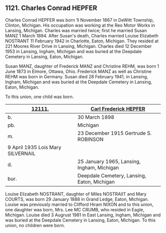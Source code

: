 ## 1121. Charles Conrad HEPFER

Charles Conrad HEPFER was born 1l November 1867 in DeWitt Township, Clinton, Michigan. His occupation was working at the Reo Motor Works in Lansing, Michigan.  Charles was married twice; first he married Susan MANZ 1 March 1894. After Susan's death, Charles married Louise Elizabeth NOSTRANT 11 February 1942 in Charlotte, Eaton, Michigan. They resided at 221 Moores River Drive in Lansing, Michigan.  Charles died 12 December 1953 in Lansing, Ingham, Michigan and was buried at the Deepdale Cemetery in Lansing, Eaton, Michigan. 

Susan MANZ, daughter of Frederick MANZ and Christine REHM, was born 1 June 1873 in Elmore, Ottawa, Ohio. Frederick MANZ as well as Christine REHM was born in Germany. Susan died 28 February 1941, in Lansing, Ingham, Michigan and was buried at the Deepdale Cemetery in Lansing, Eaton, Michigan. 

To this union, one child was born.

[12111.](12111) | [Carl Frederick HEPFER](12111)
| --- | ---
b. | 30 March 1898 
pb. | Michigan 
m. | 23 December 1915 Gertrude S. ROBINSON 
   |  9 April 1935 Lois Mary SILVERNAIL 
d.  | 25 January 1965, Lansing, Ingham, Michigan 
bur. | Deepdale Cemetery, Lansing, Eaton, Michigan

Louise Elizabeth NOSTRANT, daughter of Miles NOSTRAIIT and Mary COURTS, was born 29 January 1888 in Grand Ledge, Eaton, Michigan. Louise was previously married to Clifford Hiram NIXON and to this union, one daughter was born, Mrs. Lee MC CRUMB, who resided in Eagle, Michigan. Louise died 3 Augrust 1981 in East Lansing, Ingham, Michigan and was buried at the Deepdale Cemetery in Lansing, Eaton, Michigan. To this union, no children were born. 
